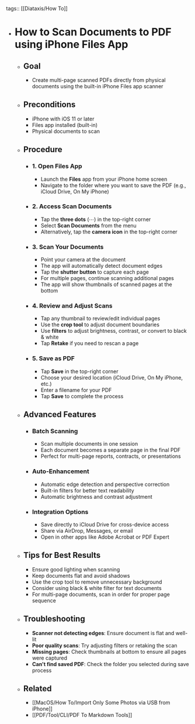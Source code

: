 tags:: [[Diataxis/How To]]

- # How to Scan Documents to PDF using iPhone Files App
	- ## Goal
		- Create multi-page scanned PDFs directly from physical documents using the built-in iPhone Files app scanner
	- ## Preconditions
		- iPhone with iOS 11 or later
		- Files app installed (built-in)
		- Physical documents to scan
	- ## Procedure
		- ### 1. Open Files App
			- Launch the **Files** app from your iPhone home screen
			- Navigate to the folder where you want to save the PDF (e.g., iCloud Drive, On My iPhone)
		- ### 2. Access Scan Documents
			- Tap the **three dots** (⋯) in the top-right corner
			- Select **Scan Documents** from the menu
			- Alternatively, tap the **camera icon** in the top-right corner
		- ### 3. Scan Your Documents
			- Point your camera at the document
			- The app will automatically detect document edges
			- Tap the **shutter button** to capture each page
			- For multiple pages, continue scanning additional pages
			- The app will show thumbnails of scanned pages at the bottom
		- ### 4. Review and Adjust Scans
			- Tap any thumbnail to review/edit individual pages
			- Use the **crop tool** to adjust document boundaries
			- Use **filters** to adjust brightness, contrast, or convert to black & white
			- Tap **Retake** if you need to rescan a page
		- ### 5. Save as PDF
			- Tap **Save** in the top-right corner
			- Choose your desired location (iCloud Drive, On My iPhone, etc.)
			- Enter a filename for your PDF
			- Tap **Save** to complete the process
	- ## Advanced Features
		- ### Batch Scanning
			- Scan multiple documents in one session
			- Each document becomes a separate page in the final PDF
			- Perfect for multi-page reports, contracts, or presentations
		- ### Auto-Enhancement
			- Automatic edge detection and perspective correction
			- Built-in filters for better text readability
			- Automatic brightness and contrast adjustment
		- ### Integration Options
			- Save directly to iCloud Drive for cross-device access
			- Share via AirDrop, Messages, or email
			- Open in other apps like Adobe Acrobat or PDF Expert
	- ## Tips for Best Results
		- Ensure good lighting when scanning
		- Keep documents flat and avoid shadows
		- Use the crop tool to remove unnecessary background
		- Consider using black & white filter for text documents
		- For multi-page documents, scan in order for proper page sequence
	- ## Troubleshooting
		- **Scanner not detecting edges**: Ensure document is flat and well-lit
		- **Poor quality scans**: Try adjusting filters or retaking the scan
		- **Missing pages**: Check thumbnails at bottom to ensure all pages were captured
		- **Can't find saved PDF**: Check the folder you selected during save process
	- ## Related
		- [[MacOS/How To/Import Only Some Photos via USB from iPhone]]
		- [[PDF/Tool/CLI/PDF To Markdown Tools]]

